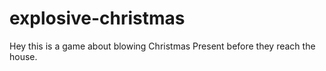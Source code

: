 # explosive-christmas
Hey this is a game about blowing Christmas Present before they reach the house.
